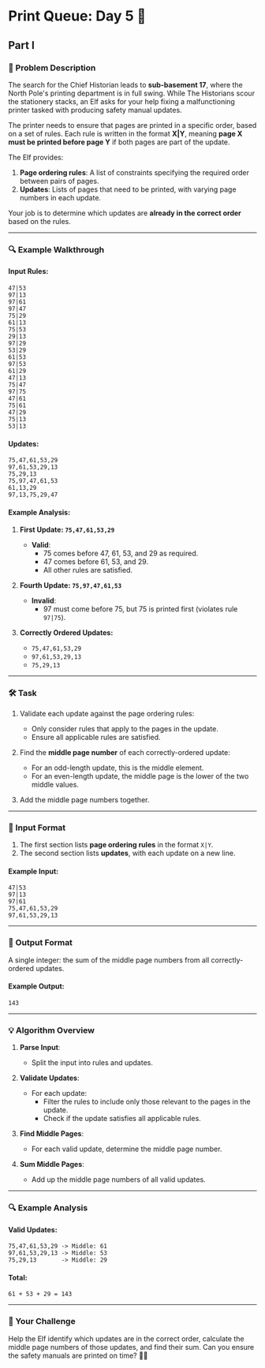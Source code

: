 # Print Queue: Day 5 🎄

## Part I

### 📜 Problem Description

The search for the Chief Historian leads to **sub-basement 17**, where the North Pole's printing department is in full swing. While The Historians scour the stationery stacks, an Elf asks for your help fixing a malfunctioning printer tasked with producing safety manual updates.

The printer needs to ensure that pages are printed in a specific order, based on a set of rules. Each rule is written in the format **X|Y**, meaning **page X must be printed before page Y** if both pages are part of the update.

The Elf provides:

1. **Page ordering rules**: A list of constraints specifying the required order between pairs of pages.
2. **Updates**: Lists of pages that need to be printed, with varying page numbers in each update.

Your job is to determine which updates are **already in the correct order** based on the rules.

---

### 🔍 Example Walkthrough

#### Input Rules:

```plaintext
47|53
97|13
97|61
97|47
75|29
61|13
75|53
29|13
97|29
53|29
61|53
97|53
61|29
47|13
75|47
97|75
47|61
75|61
47|29
75|13
53|13
```

#### Updates:

```plaintext
75,47,61,53,29
97,61,53,29,13
75,29,13
75,97,47,61,53
61,13,29
97,13,75,29,47
```

#### Example Analysis:

1. **First Update: `75,47,61,53,29`**

   - **Valid**:
     - 75 comes before 47, 61, 53, and 29 as required.
     - 47 comes before 61, 53, and 29.
     - All other rules are satisfied.

2. **Fourth Update: `75,97,47,61,53`**

   - **Invalid**:
     - 97 must come before 75, but 75 is printed first (violates rule `97|75`).

3. **Correctly Ordered Updates:**
   - `75,47,61,53,29`
   - `97,61,53,29,13`
   - `75,29,13`

---

### 🛠️ Task

1. Validate each update against the page ordering rules:

   - Only consider rules that apply to the pages in the update.
   - Ensure all applicable rules are satisfied.

2. Find the **middle page number** of each correctly-ordered update:

   - For an odd-length update, this is the middle element.
   - For an even-length update, the middle page is the lower of the two middle values.

3. Add the middle page numbers together.

---

### 🔢 Input Format

1. The first section lists **page ordering rules** in the format `X|Y`.
2. The second section lists **updates**, with each update on a new line.

#### Example Input:

```plaintext
47|53
97|13
97|61
75,47,61,53,29
97,61,53,29,13
```

---

### 🔢 Output Format

A single integer: the sum of the middle page numbers from all correctly-ordered updates.

#### Example Output:

```plaintext
143
```

---

### 💡 Algorithm Overview

1. **Parse Input**:

   - Split the input into rules and updates.

2. **Validate Updates**:

   - For each update:
     - Filter the rules to include only those relevant to the pages in the update.
     - Check if the update satisfies all applicable rules.

3. **Find Middle Pages**:

   - For each valid update, determine the middle page number.

4. **Sum Middle Pages**:
   - Add up the middle page numbers of all valid updates.

---

### 🔍 Example Analysis

#### Valid Updates:

```plaintext
75,47,61,53,29 -> Middle: 61
97,61,53,29,13 -> Middle: 53
75,29,13       -> Middle: 29
```

#### Total:

```plaintext
61 + 53 + 29 = 143
```

---

### 🎯 Your Challenge

Help the Elf identify which updates are in the correct order, calculate the middle page numbers of those updates, and find their sum. Can you ensure the safety manuals are printed on time? 🎅✨
